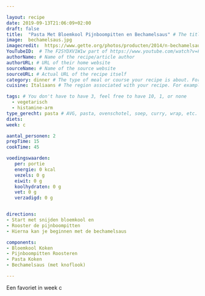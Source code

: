 ```yaml
---

layout: recipe
date: 2019-09-13T21:06:09+02:00
draft: false
title:  "Pasta Met Bloemkool Pijnboompitten en Bechamelsaus" # The title of your awesome recipe
image:  bechamelsaus.jpg
imagecredit:  https://www.gette.org/photos/producten/2014/n-bechamelsaus-witte-saus-of-melksaus-868-1.jpg
YouTubeID:  # The F2SYDXV1W1w part of https://www.youtube.com/watch?v=F2SYDXV1W1w
authorName: # Name of the recipe/article author
authorURL: # URL of their home website
sourceName: # Name of the source website
sourceURL: # Actual URL of the recipe itself
category: dinner # The type of meal or course your recipe is about. For example: "dinner", "entree", or "dessert".
cuisine: Italiaans # The region associated with your recipe. For example, Italiaans, Mediterraans", or Eigen.

tags: # You don't have to have 3, feel free to have 10, 1, or none
  - vegetarisch
  - histamine-arm
type_gerecht: pasta # AVG, pasta, ovenschotel, soep, curry, wrap, etc.
diets: 
week: c

aantal_personen: 2
prepTime: 15
cookTime: 45

voedingswaarden:
   per: portie
   energie: 0 kcal
   vezels: 0 g
   eiwit: 0 g
   koolhydraten: 0 g
   vet: 0 g
   verzadigd: 0 g


directions:
- Start met snijden bloemkool en
- Rooster de pijnboompitten
- Hierna kan je beginnen met de bechamelsaus

components:
- Bloemkool Koken
- Pijnboompitten Roosteren
- Pasta Koken
- Bechamelsaus (met knoflook)

---
```


Een favoriet in week c
